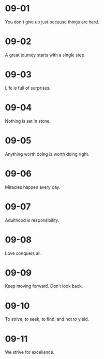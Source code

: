 # 09-01

You don't give up just because things are hard.

# 09-02

A great journey starts with a single step.

# 09-03

Life is full of surprises.

# 09-04

Nothing is set in stone.

# 09-05

Anything worth doing is worth doing right.

# 09-06

Miracles happen every day.

# 09-07

Adulthood is responsibility.

# 09-08

Love conquers all.

# 09-09

Keep moving forward. Don't look back.

# 09-10

To strive, to seek, to find, and not to yield.

# 09-11

We strive for excellence.